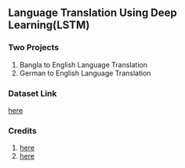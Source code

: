  ## Language Translation Using Deep Learning(LSTM)
 
 ### Two Projects 
  1. Bangla to English Language Translation
  2. German to English Language Translation
  

### Dataset Link
[here](http://www.manythings.org/anki/)

### Credits
1. [here](https://machinelearningmastery.com/develop-neural-machine-translation-system-keras/)  
2. [here](https://machinelearningmastery.com/introduction-neural-machine-translation/)  

